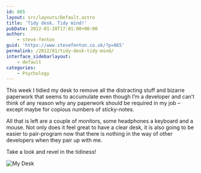 ```yaml
---
id: 865
layout: src/layouts/Default.astro
title: 'Tidy desk. Tidy mind!'
pubDate: 2012-01-28T17:01:00+00:00
author:
    - steve-fenton
guid: 'https://www.stevefenton.co.uk/?p=865'
permalink: /2012/01/tidy-desk-tidy-mind/
interface_sidebarlayout:
    - default
categories:
    - Psychology
---
```


This week I tidied my desk to remove all the distracting stuff and bizarre paperwork that seems to accumulate even though I’m a developer and can’t think of any reason why any paperwork should be required in my job – except maybe for copious numbers of sticky-notes.

All that is left are a couple of monitors, some headphones a keyboard and a mouse. Not only does it feel great to have a clear desk, it is also going to be easier to pair-program now that there is nothing in the way of other developers when they pair up with me.

Take a look and revel in the tidiness!

![My Desk](https://www.stevefenton.co.uk/wp-content/uploads/2015/07/desk.jpg)